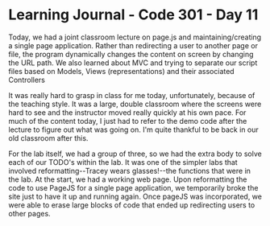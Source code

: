 # Learning Journal - Code 301 - Day 11

Today, we had a joint classroom lecture on page.js and maintaining/creating a single page application. Rather than redirecting a user to another page or file, the program dynamically changes the content on screen by changing the URL path. We also learned about MVC and trying to separate our script files based on Models, Views (representations) and their associated Controllers

It was really hard to grasp in class for me today, unfortunately, because of the teaching style. It was a large, double classroom where the screens were hard to see and the instructor moved really quickly at his own pace. For much of the content today, I just had to refer to the demo code after the lecture to figure out what was going on. I'm quite thankful to be back in our old classroom after this.

For the lab itself, we had a group of three, so we had the extra body to solve each of our TODO's within the lab. It was one of the simpler labs that involved reformatting--Tracey wears glasses!--the functions that were in the lab. At the start, we had a working web page. Upon reformatting the code to use PageJS for a single page application, we temporarily broke the site just to have it up and running again. Once pageJS was incorporated, we were able to erase large blocks of code that ended up redirecting users to other pages.
